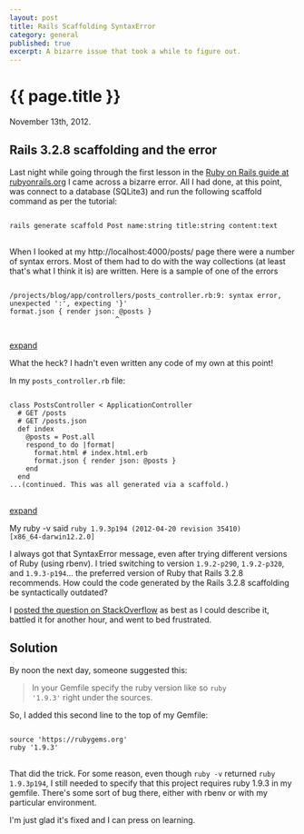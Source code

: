 ```yaml
---
layout: post
title: Rails Scaffolding SyntaxError
category: general
published: true
excerpt: A bizarre issue that took a while to figure out.
---
```


# {{ page.title }}
<p class="meta">November 13th, 2012.</p>

## Rails 3.2.8 scaffolding and the error

Last night while going through the first lesson in the [Ruby on Rails guide at rubyonrails.org](http://guides.rubyonrails.org/getting_started.html) I came across a bizarre error. All I had done, at this point, was connect to a database (SQLite3) and run the following scaffold command as per the tutorial:

<pre>
<code data-language="ruby">
rails generate scaffold Post name:string title:string content:text
</code>
</pre>

When I looked at my http://localhost:4000/posts/ page there were a number of syntax errors. Most of them had to do with the way collections (at least that's what I think it is) are written. Here is a sample of one of the errors

<pre>
<code data-language="text">
/projects/blog/app/controllers/posts_controller.rb:9: syntax error, unexpected ':', expecting '}'
format.json { render json: @posts }
                          ^
</code>
</pre>
<p class="expandCode"><a href="#" title="Expand"><i class="icon-caret-left"></i> expand <i class="icon-caret-right"></i></a></p>

What the heck? I hadn't even written any code of my own at this point!

In my <code>posts_controller.rb</code> file:

<pre>
<code data-language="ruby">
class PostsController < ApplicationController
  # GET /posts
  # GET /posts.json
  def index
    @posts = Post.all
    respond_to do |format|
      format.html # index.html.erb
      format.json { render json: @posts }
    end
  end
...(continued. This was all generated via a scaffold.)
</code>
</pre>
<p class="expandCode"><a href="#" title="Expand"><i class="icon-caret-left"></i> expand <i class="icon-caret-right"></i></a></p>

My ruby -v said <code>ruby 1.9.3p194 (2012-04-20 revision 35410) [x86_64-darwin12.2.0]</code>

I always got that SyntaxError message, even after trying different versions of Ruby (using rbenv). I tried switching to version <code>1.9.2-p290</code>, <code>1.9.2-p320</code>, and <code>1.9.3-p194</code>&hellip; the preferred version of Ruby that Rails 3.2.8 recommends. How could the code generated by the Rails 3.2.8 scaffolding be syntactically outdated?

I [posted the question on StackOverflow](http://stackoverflow.com/questions/13358122/is-rails-3-2-8-compatible-with-ruby-1-9-3/) as best as I could describe it, battled it for another hour, and went to bed frustrated. 

## Solution

By noon the next day, someone suggested this:

> In your Gemfile specify the ruby version like so <code>ruby '1.9.3'</code> right under the sources.

So, I added this second line to the top of my Gemfile:

<pre>
<code data-language="ruby">
source 'https://rubygems.org'
ruby '1.9.3'
</code>
</pre>

That did the trick. For some reason, even though <code>ruby -v</code> returned <code>ruby 1.9.3p194</code>, I still needed to specify that this project requires ruby 1.9.3 in my gemfile. There's some sort of bug there, either with rbenv or with my particular environment.

I'm just glad it's fixed and I can press on learning.